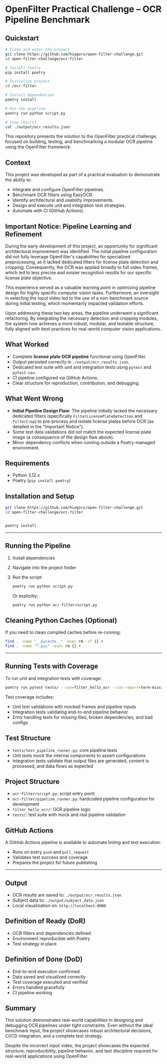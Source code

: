 
# OpenFilter Practical Challenge – OCR Pipeline Benchmark

## Quickstart

```bash
# Clone and enter the project
git clone https://github.com/hiagors/open-filter-challange.git
cd open-filter-challenge/ocr-filter

# Install Poetry
pip install poetry

# Initialize project
cd /ocr-filter

# Install dependencies
poetry install

# Run the pipeline
poetry run python script.py

# View results
cat ./output/ocr_results.json
```

This repository presents the solution to the OpenFilter practical challenge, focused on building, testing, and benchmarking a modular OCR pipeline using the OpenFilter framework.

## Context

This project was developed as part of a practical evaluation to demonstrate the ability to:

- Integrate and configure OpenFilter pipelines.
- Benchmark OCR filters using EasyOCR.
- Identify architectural and usability improvements.
- Design and execute unit and integration test strategies.
- Automate with CI (GitHub Actions).

## Important Notice: Pipeline Learning and Refinement

During the early development of this project, an opportunity for significant architectural improvement was identified. The initial pipeline configuration did not fully leverage OpenFilter's capabilities for specialized preprocessing, as it lacked dedicated filters for license plate detection and cropping. Consequently, the OCR was applied broadly to full video frames, which led to less precise and noisier recognition results for our specific license plate objective.

This experience served as a valuable learning point in optimizing pipeline design for highly specific computer vision tasks. Furthermore, an oversight in selecting the input video led to the use of a non-benchmark source during initial testing, which momentarily impacted validation efforts.

Upon addressing these two key areas, the pipeline underwent a significant refactoring. By integrating the necessary detection and cropping modules, the system now achieves a more robust, modular, and testable structure, fully aligned with best practices for real-world computer vision applications.

## What Worked

- Complete **license plate OCR pipeline** functional using OpenFilter.
- Output persisted correctly in `./output/ocr_results.json`.
- Dedicated test suite with unit and integration tests using `pytest` and `pytest-cov`.
- CI pipeline configured via GitHub Actions.
- Clear structure for reproduction, contribution, and debugging.

## What Went Wrong

- **Initial Pipeline Design Flaw:** The pipeline initially lacked the necessary dedicated filters (specifically `FilterLicensePlateDetection` and `FilterCrop`) to pre-process and isolate license plates before OCR (as detailed in the "Important Notice").
- Some test data validations did not match the expected license plate image (a consequence of the design flaw above).
- Minor dependency conflicts when running outside a Poetry-managed environment.


## Requirements

- Python 3.12.x
- Poetry (`pip install poetry`)


## Installation and Setup

```bash
git clone https://github.com/hiagors/open-filter-challenge.git
cd open-filter-challenge/ocr-filter


poetry install

```

---

## Running the Pipeline

1. Install dependencies
2. Navigate into the project folder
3. Run the script:

   ```bash
   poetry run python script.py
   ```

   Or explicitly:

   ```bash
   poetry run python ocr-filter/script.py
   ```

## Cleaning Python Caches (Optional)

If you need to clean compiled caches before re-running:

```bash
find . -name "__pycache__" -exec rm -rf {} +
find . -name "*.pyc" -exec rm {} +
```

---

## Running Tests with Coverage

To run unit and integration tests with coverage:

```bash
poetry run pytest tests/ --cov=filter_hello_ocr --cov-report=term-missing
```

Test coverage includes:

- Unit test validations with mocked frames and pipeline inputs
- Integration tests validating end-to-end pipeline behavior
- Error handling tests for missing files, broken dependencies, and bad configs


## Test Structure

- `tests/test_pipeline_runner.py`: core pipeline tests
- Unit tests mock the internal components to assert configurations
- Integration tests validate that output files are generated, content is processed, and data flows as expected



## Project Structure

- `ocr-filter/script.py`: script entry point
- `ocr-filter/pipeline_runner.py`: hardcoded pipeline configuration for development
- `filter_hello_ocr/`: OCR pipeline logic
- `tests/`: test suite with mock and real pipeline validation



## GitHub Actions

A GitHub Actions pipeline is available to automate linting and test execution:

- Runs on every `push` and `pull_request`
- Validates test success and coverage
- Prepares the project for future publishing

---

## Output

- OCR results are saved to: `./output/ocr_results.json`
- Subject data to: `./output/subject_data.json`
- Local visualization on: `http://localhost:8000`


## Definition of Ready (DoR)

- OCR filters and dependencies defined
- Environment reproducible with Poetry
- Test strategy in place


## Definition of Done (DoD)

- End-to-end execution confirmed
- Data saved and visualized correctly
- Test coverage executed and verified
- Errors handled gracefully
- CI pipeline working

## Summary

This solution demonstrates real-world capabilities in designing and debugging OCR pipelines under tight constraints. Even without the ideal benchmark input, the project showcases robust architectural decisions, CI/CD integration, and a complete test strategy.

Despite the incorrect input video, the project showcases the expected structure, reproducibility, pipeline behavior, and test discipline required for real-world applications using OpenFilter.
